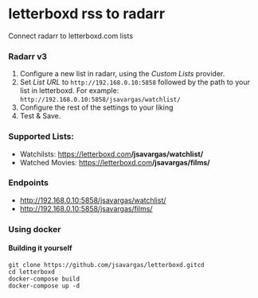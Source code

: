 
# letterboxd rss to radarr

Connect radarr to letterboxd.com lists

### Radarr v3

1. Configure a new list in radarr, using the _Custom Lists_ provider.
2. Set _List URL_ to `http://192.168.0.10:5858` followed by the path to your list in letterboxd. For example: `http://192.168.0.10:5858/jsavargas/watchlist/`
3. Configure the rest of the settings to your liking
4. Test & Save.

### Supported Lists:

-   Watchilsts: https://letterboxd.com<b>/jsavargas/watchlist/</b>
-   Watched Movies: https://letterboxd.com<b>/jsavargas/films/</b>


### Endpoints

-   http://192.168.0.10:5858/jsavargas/watchlist/
-   http://192.168.0.10:5858/jsavargas/films/


### Using docker

#### Building it yourself

```
git clone https://github.com/jsavargas/letterboxd.gitcd
cd letterboxd
docker-compose build 
docker-compose up -d
```
